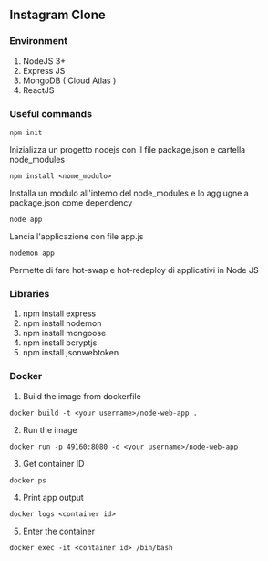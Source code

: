 ## Instagram Clone

### Environment
1. NodeJS 3+
2. Express JS
3. MongoDB ( Cloud Atlas )
4. ReactJS

### Useful commands
```shell
npm init
```
Inizializza un progetto nodejs con il file package.json e cartella node_modules

```shell
npm install <nome_modulo>
```
Installa un modulo all'interno del node_modules e lo aggiugne a package.json come dependency

```shell
node app
```
Lancia l'applicazione con file app.js

```shell
nodemon app
```
Permette di fare hot-swap e hot-redeploy di applicativi in Node JS

### Libraries
1. npm install express
2. npm install nodemon
3. npm install mongoose
4. npm install bcryptjs
5. npm install jsonwebtoken

### Docker
1. Build the image from dockerfile

```shell
docker build -t <your username>/node-web-app .
```

2. Run the image

```shell
docker run -p 49160:8080 -d <your username>/node-web-app
```

3. Get container ID
```shell
docker ps
```

4. Print app output

```shell
docker logs <container id>
```

5. Enter the container
```shell
docker exec -it <container id> /bin/bash
```